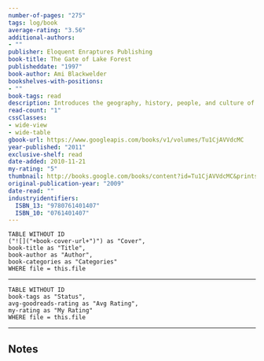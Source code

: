 ```yaml
---
number-of-pages: "275"
tags: log/book
average-rating: "3.56"
additional-authors:
- ""
publisher: Eloquent Enraptures Publishing
book-title: The Gate of Lake Forest
publisheddate: "1997"
book-author: Ami Blackwelder
bookshelves-with-positions:
- ""
book-tags: read
description: Introduces the geography, history, people, and culture of the country known as the Gateway to South America.
read-count: "1"
cssClasses:
- wide-view
- wide-table
gbook-url: https://www.googleapis.com/books/v1/volumes/Tu1CjAVVdcMC
year-published: "2011"
exclusive-shelf: read
date-added: 2010-11-21
my-rating: "5"
thumbnail: http://books.google.com/books/content?id=Tu1CjAVVdcMC&printsec=frontcover&img=1&zoom=1&source=gbs_api
original-publication-year: "2009"
date-read: ""
industryidentifiers:
  ISBN_13: "9780761401407"
  ISBN_10: "0761401407"
---
```


```dataview
TABLE WITHOUT ID
("![]("+book-cover-url+")") as "Cover",
book-title as "Title",
book-author as "Author",
book-categories as "Categories"
WHERE file = this.file
```
---
```dataview
TABLE WITHOUT ID
book-tags as "Status",
avg-goodreads-rating as "Avg Rating",
my-rating as "My Rating"
WHERE file = this.file
```
---
## Notes


